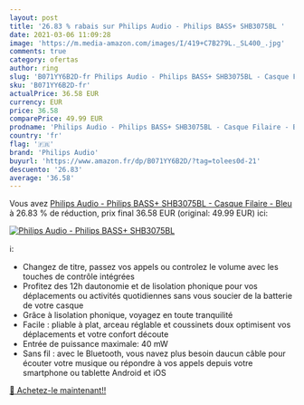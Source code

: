 ```yaml
---
layout: post
title: '26.83 % rabais sur Philips Audio - Philips BASS+ SHB3075BL '
date: 2021-03-06 11:09:28
image: 'https://m.media-amazon.com/images/I/419+C7B279L._SL400_.jpg'
comments: true
category: ofertas
author: ring
slug: 'B071YY6B2D-fr Philips Audio - Philips BASS+ SHB3075BL - Casque Filaire -...'
sku: 'B071YY6B2D-fr'
actualPrice: 36.58 EUR
currency: EUR
price: 36.58
comparePrice: 49.99 EUR
prodname: 'Philips Audio - Philips BASS+ SHB3075BL - Casque Filaire - Bleu'
country: 'fr'
flag: '🇫🇷'
brand: 'Philips Audio'
buyurl: 'https://www.amazon.fr/dp/B071YY6B2D/?tag=tolees0d-21'
descuento: '26.83'
average: '36.58'
---
```


Vous avez [Philips Audio - Philips BASS+ SHB3075BL - Casque Filaire - Bleu](https://www.amazon.fr/dp/B071YY6B2D/?tag=tolees0d-21)  à  26.83 % de réduction, prix final  36.58 EUR (original: 49.99 EUR) ici:

[![Philips Audio - Philips BASS+ SHB3075BL ](https://m.media-amazon.com/images/I/419+C7B279L._SL400_.jpg)](https://www.amazon.fr/dp/B071YY6B2D/?tag=tolees0d-21)

ℹ️:

- Changez de titre, passez vos appels ou controlez le volume avec les touches de contrôle intégrées
- Profitez des 12h dautonomie et de lisolation phonique pour vos déplacements ou activités quotidiennes sans vous soucier de la batterie de votre casque
- Grâce à lisolation phonique, voyagez en toute tranquilité
- Facile : pliable à plat, arceau réglable et coussinets doux optimisent vos déplacements et votre confort découte
- Entrée de puissance maximale: 40 mW
- Sans fil : avec le Bluetooth, vous navez plus besoin daucun câble pour écouter votre musique ou répondre à vos appels depuis votre smartphone ou tablette Android et iOS

[🛒 Achetez-le maintenant!!](https://www.amazon.fr/dp/B071YY6B2D/?tag=tolees0d-21)
